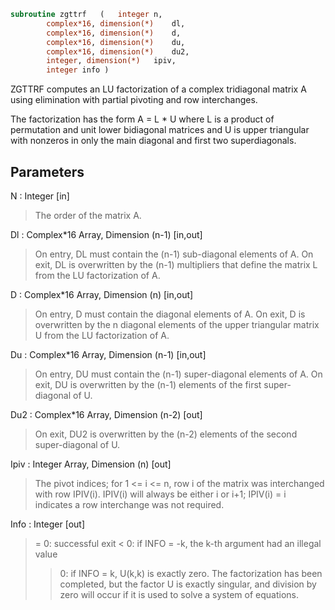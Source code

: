 ```fortran
subroutine zgttrf	(	integer	n,
		complex*16, dimension(*)	dl,
		complex*16, dimension(*)	d,
		complex*16, dimension(*)	du,
		complex*16, dimension(*)	du2,
		integer, dimension(*)	ipiv,
		integer	info )
```

 ZGTTRF computes an LU factorization of a complex tridiagonal matrix A
 using elimination with partial pivoting and row interchanges.

 The factorization has the form
    A = L * U
 where L is a product of permutation and unit lower bidiagonal
 matrices and U is upper triangular with nonzeros in only the main
 diagonal and first two superdiagonals.

## Parameters
N : Integer [in]
> The order of the matrix A.

Dl : Complex*16 Array, Dimension (n-1) [in,out]
> On entry, DL must contain the (n-1) sub-diagonal elements of
> A.
> On exit, DL is overwritten by the (n-1) multipliers that
> define the matrix L from the LU factorization of A.

D : Complex*16 Array, Dimension (n) [in,out]
> On entry, D must contain the diagonal elements of A.
> On exit, D is overwritten by the n diagonal elements of the
> upper triangular matrix U from the LU factorization of A.

Du : Complex*16 Array, Dimension (n-1) [in,out]
> On entry, DU must contain the (n-1) super-diagonal elements
> of A.
> On exit, DU is overwritten by the (n-1) elements of the first
> super-diagonal of U.

Du2 : Complex*16 Array, Dimension (n-2) [out]
> On exit, DU2 is overwritten by the (n-2) elements of the
> second super-diagonal of U.

Ipiv : Integer Array, Dimension (n) [out]
> The pivot indices; for 1 <= i <= n, row i of the matrix was
> interchanged with row IPIV(i).  IPIV(i) will always be either
> i or i+1; IPIV(i) = i indicates a row interchange was not
> required.

Info : Integer [out]
> = 0:  successful exit
> < 0:  if INFO = -k, the k-th argument had an illegal value
> > 0:  if INFO = k, U(k,k) is exactly zero. The factorization
> has been completed, but the factor U is exactly
> singular, and division by zero will occur if it is used
> to solve a system of equations.

